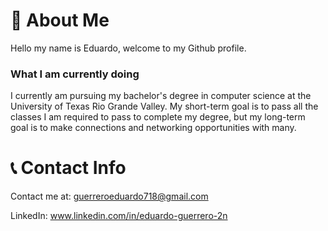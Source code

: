 # 📖 About Me
Hello my name is Eduardo, welcome to my Github profile.

### What I am currently doing
I currently am pursuing my bachelor's degree in computer science at the University of Texas Rio Grande Valley. My short-term goal is to pass all the classes I am required to pass to complete my degree, but my long-term goal is to make connections and networking opportunities with many.

# 📞 Contact Info
Contact me at: guerreroeduardo718@gmail.com

LinkedIn: www.linkedin.com/in/eduardo-guerrero-2n

